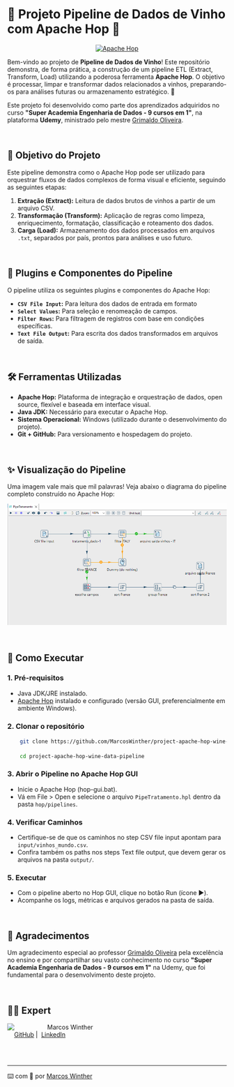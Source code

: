 # 🍷 Projeto Pipeline de Dados de Vinho com Apache Hop 🚀 

<p align="center">
  <a href="https://hop.apache.org/" target="_blank">
    <img src="https://img.shields.io/badge/Apache-Hop-orange?style=for-the-badge&logo=apache&logoColor=white" alt="Apache Hop">
  </a>
</p>

Bem-vindo ao projeto de **Pipeline de Dados de Vinho**! Este repositório demonstra, de forma prática, a construção de um pipeline ETL (Extract, Transform, Load) utilizando a poderosa ferramenta **Apache Hop**. O objetivo é processar, limpar e transformar dados relacionados a vinhos, preparando-os para análises futuras ou armazenamento estratégico. 🍾

Este projeto foi desenvolvido como parte dos aprendizados adquiridos no curso **"Super Academia Engenharia de Dados - 9 cursos em 1"**, na plataforma **Udemy**, ministrado pelo mestre [Grimaldo Oliveira](https://www.linkedin.com/in/grimaldo/).

<br>


## 🎯 Objetivo do Projeto

Este pipeline demonstra como o Apache Hop pode ser utilizado para orquestrar fluxos de dados complexos de forma visual e eficiente, seguindo as seguintes etapas:

1. **Extração (Extract):** Leitura de dados brutos de vinhos a partir de um arquivo CSV.
2. **Transformação (Transform):** Aplicação de regras como limpeza, enriquecimento, formatação, classificação e roteamento dos dados.
3. **Carga (Load):** Armazenamento dos dados processados em arquivos `.txt`, separados por país, prontos para análises e uso futuro.

<br>

## 🔌 Plugins e Componentes do Pipeline

O pipeline utiliza os seguintes plugins e componentes do Apache Hop:

- **``CSV File Input``:** Para leitura dos dados de entrada em formato 
- **``Select Values``:** Para seleção e renomeação de campos.
- **``Filter Rows``:** Para filtragem de registros com base em condições específicas.
- **``Text File Output``:** Para escrita dos dados transformados em arquivos de saída.

<br>


## 🛠️ Ferramentas Utilizadas

- **Apache Hop:** Plataforma de integração e orquestração de dados, open source, flexível e baseada em interface visual.
- **Java JDK:** Necessário para executar o Apache Hop.
- **Sistema Operacional:** Windows (utilizado durante o desenvolvimento do projeto).
- **Git + GitHub:** Para versionamento e hospedagem do projeto.

<br>

## ✨ Visualização do Pipeline

Uma imagem vale mais que mil palavras! Veja abaixo o diagrama do pipeline completo construído no Apache Hop:

<p align="center">
  <img src="./assets/img/diagrama_pipeline_tratamento_dado_completo.PNG" alt="Diagrama do Pipeline de Vinho">
</p>

<br>


## 🚀 Como Executar

### 1. Pré-requisitos

- Java JDK/JRE instalado.
- [Apache Hop](https://hop.apache.org/) instalado e configurado (versão GUI, preferencialmente em ambiente Windows).

### 2. Clonar o repositório

```bash
    git clone https://github.com/MarcosWinther/project-apache-hop-wine-data-pipeline.git

    cd project-apache-hop-wine-data-pipeline
```

### 3. Abrir o Pipeline no Apache Hop GUI
- Inicie o Apache Hop (hop-gui.bat).
- Vá em File > Open e selecione o arquivo `PipeTratamento.hpl` dentro da pasta `hop/pipelines`.

### 4. Verificar Caminhos
- Certifique-se de que os caminhos no step CSV file input apontam para `input/vinhos_mundo.csv`.
- Confira também os paths nos steps Text file output, que devem gerar os arquivos na pasta `output/`.

### 5. Executar
- Com o pipeline aberto no Hop GUI, clique no botão Run (ícone ▶️).
- Acompanhe os logs, métricas e arquivos gerados na pasta de saída.

<br>


## 🙏 Agradecimentos

Um agradecimento especial ao professor [Grimaldo Oliveira](https://www.linkedin.com/in/grimaldo/) pela excelência no ensino e por compartilhar seu vasto conhecimento no curso **"Super Academia Engenharia de Dados - 9 cursos em 1"** na Udemy, que foi fundamental para o desenvolvimento deste projeto.

<br>


## 👨‍💻 Expert

<p>
    <img 
      align=left 
      margin=10 
      width=80 
      src="https://avatars.githubusercontent.com/u/44624583?v=4"
    />
    <p>&nbsp&nbsp&nbspMarcos Winther<br>
    &nbsp&nbsp&nbsp
    <a href="https://github.com/MarcosWinther">
    GitHub</a>&nbsp;|&nbsp;
    <a href="https://www.linkedin.com/in/marcoswinthersilva/">LinkedIn</a>
    </p>
</p>
<br/><br/>

---

⌨️ com 💜 por [Marcos Winther](https://github.com/MarcosWinther)